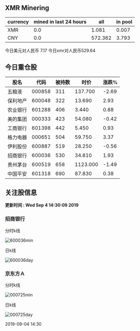 ## XMR Minering

|currency|mined in last 24 hours|all|in pool|
|---|---|---|---|
|XMR|0.0|1.081|0.007|
|CNY|0.0|572.362|3.793|

今日美元对人民币 7.17	今日xmr对人民币529.64


## 今日重仓股 

|股名|代码|被持数|时价|涨跌%|
|---|---|---|---|---|
|五粮液|000858|311|137.700|-2.69|
|保利地产|600048|322|13.690|2.93|
|农业银行|601288|406|3.440|0.88|
|美的集团|000333|423|54.080|-0.42|
|工商银行|601398|442|5.450|0.93|
|格力电器|000651|504|59.750|3.37|
|伊利股份|600887|519|28.250|-0.56|
|招商银行|600036|530|34.810|1.93|
|贵州茅台|600519|658|1123.000|-1.49|
|中国平安|601318|690|87.830|0.38|

## 关注股信息
**更新时间 : Wed Sep  4 14:30:09 2019**
### 招商银行 
分时k线

![600036min](http://image.sinajs.cn/newchart/min/n/sh600036.gif)

日k线

![600036day](http://image.sinajs.cn/newchart/daily/n/sh600036.gif)

### 京东方Ａ 
分时k线

![000725min](http://image.sinajs.cn/newchart/min/n/sz000725.gif)

日k线

![000725day](http://image.sinajs.cn/newchart/daily/n/sz000725.gif)

2019-09-04 14:30